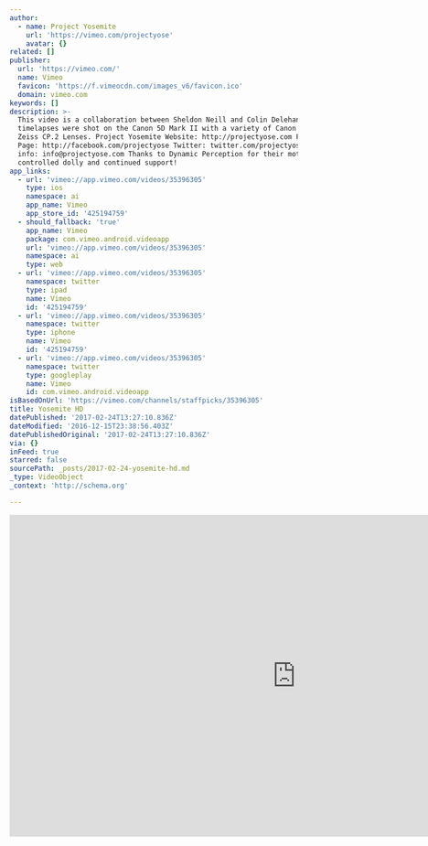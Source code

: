 ```yaml
---
author:
  - name: Project Yosemite
    url: 'https://vimeo.com/projectyose'
    avatar: {}
related: []
publisher:
  url: 'https://vimeo.com/'
  name: Vimeo
  favicon: 'https://f.vimeocdn.com/images_v6/favicon.ico'
  domain: vimeo.com
keywords: []
description: >-
  This video is a collaboration between Sheldon Neill and Colin Delehanty. All
  timelapses were shot on the Canon 5D Mark II with a variety of Canon L and
  Zeiss CP.2 Lenses. Project Yosemite Website: http://projectyose.com Facebook
  Page: http://facebook.com/projectyose Twitter: twitter.com/projectyose Contact
  info: info@projectyose.com Thanks to Dynamic Perception for their motion
  controlled dolly and continued support!
app_links:
  - url: 'vimeo://app.vimeo.com/videos/35396305'
    type: ios
    namespace: ai
    app_name: Vimeo
    app_store_id: '425194759'
  - should_fallback: 'true'
    app_name: Vimeo
    package: com.vimeo.android.videoapp
    url: 'vimeo://app.vimeo.com/videos/35396305'
    namespace: ai
    type: web
  - url: 'vimeo://app.vimeo.com/videos/35396305'
    namespace: twitter
    type: ipad
    name: Vimeo
    id: '425194759'
  - url: 'vimeo://app.vimeo.com/videos/35396305'
    namespace: twitter
    type: iphone
    name: Vimeo
    id: '425194759'
  - url: 'vimeo://app.vimeo.com/videos/35396305'
    namespace: twitter
    type: googleplay
    name: Vimeo
    id: com.vimeo.android.videoapp
isBasedOnUrl: 'https://vimeo.com/channels/staffpicks/35396305'
title: Yosemite HD
datePublished: '2017-02-24T13:27:10.836Z'
dateModified: '2016-12-15T23:38:56.403Z'
datePublishedOriginal: '2017-02-24T13:27:10.836Z'
via: {}
inFeed: true
starred: false
sourcePath: _posts/2017-02-24-yosemite-hd.md
_type: VideoObject
_context: 'http://schema.org'

---
```

<iframe src="https://cdn.embedly.com/widgets/media.html?src=https%3A%2F%2Fplayer.vimeo.com%2Fvideo%2F35396305&amp;url=https%3A%2F%2Fvimeo.com%2F35396305&amp;image=https%3A%2F%2Fi.vimeocdn.com%2Fvideo%2F254218511_1280.jpg&amp;key=b7d04c9b404c499eba89ee7072e1c4f7&amp;type=text%2Fhtml&amp;schema=vimeo" width="1000" height="563" scrolling="no" frameborder="0" allowfullscreen="" style=""></iframe>